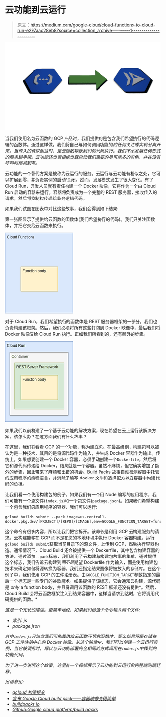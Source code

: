 # 云功能到云运行

> 原文：<https://medium.com/google-cloud/cloud-functions-to-cloud-run-e297aac28eb8?source=collection_archive---------1----------------------->

![](img/7027a51ee6a09d73a82fbb7c2e660fdb.png)

当我们使用名为云函数的 GCP 产品时，我们提供的是包含我们希望执行的代码逻辑的函数体。通过这样做，我们将自己与如何调用功能的*的任何关注或实现分离开来。当传入的请求到达时，是云函数导致我们的代码执行。我们不必发展任何形式的服务脚手架。云功能还负责根据负载启动我们需要的尽可能多的实例，并在没有呼叫时缩减到零。*

云功能的一个替代方案是被称为云运行的服务。云运行与云功能有相似之处，它可以扩展到零，并负责实例的启动/关闭。然而，发展模式发生了很大变化。有了 Cloud Run，开发人员就有责任构建一个 Docker 映像，它将作为一个由 Cloud Run 启动的容器来运行。容器将负责成为一个完整的 REST 服务器，接收传入的请求，然后将控制权传递给业务逻辑代码。

如果我们试图在图表中对比这些故事，我们会得到如下结果:

第一张图显示了提供给云函数的函数体(我们希望执行的代码)。我们只关注函数体，并把它交给云函数来执行。

![](img/a166ffe2b54229bdf273bb388f2d95de.png)

对于 Cloud Run，我们希望执行的函数体是 REST 服务器框架的一部分，我们也负责构建该框架。然后，我们必须将所有这些打包到 Docker 映像中，最后我们将 Docker 映像交给 Cloud Run 执行。正如我们所看到的，还有额外的步骤。

![](img/f7beb42c84f81af41f66a8560af01b78.png)

如果我们以前构建了一个基于云功能的解决方案，现在希望在云上运行该解决方案，该怎么办？在这方面我们有什么故事？

在这里，我们将看看 GCP 的一个功能，称为建立包。在最高级别，构建包可以被认为是一种技术，其目的是将源代码作为输入，并生成 Docker 容器作为输出。传统上，如果想要创建一个 Docker 容器，必须手动创建一个`Dockerfile`，然后将它和源代码传递给 Docker，结果就是一个容器。虽然不麻烦，但它确实增加了额外的步骤，因此带来了麻烦和出错的机会。Build Packs 故事自动检测容器中托管的应用程序的编程语言，并消除了编写 docker 文件和选择配方以在容器中构建代码的负担。

让我们看一个使用构建包的例子。如果我们有一个用 Node 编写的应用程序，我们可能有一个源文件(`index.js`)和一个包文件(`package.json`)。如果我们希望构建一个包含我们的应用程序的容器，我们可以运行:

```
gcloud builds submit --pack image=us-central1-docker.pkg.dev/[PROJECT]/[REPO]/[IMAGE],env=GOOGLE_FUNCTION_TARGET=functionName
```

这个命令有很多内容，所以让我们把它拆开。该命令是利用 GCP 云构建服务的请求。云构建能够在 GCP 而不是在您的本地环境中执行 Docker 容器构建。运行`gcloud builds submit`获取当前目录下的源文件，上传到 GCP，然后执行容器构造。通常情况下，Cloud Build 还会被提供一个 Dockerfile，其中包含构建容器的方法。通过添加`--pack`标志，我们利用了云构建与构建包故事的集成。通过提供这个标志，我们告诉云构建到*而不是*期望 Dockerfile 作为输入，而是使用构建包技术来确定如何将源转换为容器。我们还指定结果图像将被放入的存储库。在这个例子中，我们使用 GCP 的工件注册表。由`GOOGLE_FUNCTION_TARGET`参数指定的最后一个标志是一些专门的谷歌魔术。如果提供了该标志，它会通知云构建，源代码是 *only* a function body，并且将调用该函数的 REST 框架还没有提供*。然后，Cloud Build 会将云函数框架注入到结果容器中，这样当请求到达时，它将调用代码提供的函数。*

*这是一个冗长的描述。更简单地说，如果我们给这个命令输入两个文件:*

*   *索引. js*
*   *package.json*

*其中`index.js`只包含我们可能提供给云函数环境的函数体，那么结果将是存储在 GCP 工件注册中心的 Docker 映像。从这个映像中，我们可以创建一个云运行实例，当它被调用时，将以与云功能部署完全相同的方式调用在`index.js`中找到的功能代码。*

*为了进一步说明这个故事，这里有一个视频展示了云功能到云运行的完整端到端迁移。*

*另请参见:*

*   *[gcloud 构建提交](https://cloud.google.com/sdk/gcloud/reference/builds/submit)*
*   *[宣布 Google Cloud build pack——容器映像变得简单](https://cloud.google.com/blog/products/containers-kubernetes/google-cloud-now-supports-buildpacks)*
*   *[buildpacks.io](https://buildpacks.io/)*
*   *[Github:Google cloud platform/build packs](https://github.com/GoogleCloudPlatform/buildpacks)*